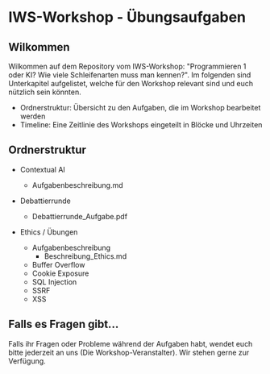 # IWS-Workshop - Übungsaufgaben

## Wilkommen

Wilkommen auf dem Repository vom IWS-Workshop: "Programmieren 1 oder KI? Wie viele Schleifenarten muss man kennen?". Im folgenden sind Unterkapitel aufgelistet, welche für den Workshop relevant sind und euch nützlich sein könnten. 

* Ordnerstruktur: Übersicht zu den Aufgaben, die im Workshop bearbeitet werden
* Timeline: Eine Zeitlinie des Workshops eingeteilt in Blöcke und Uhrzeiten

## Ordnerstruktur

* Contextual AI
  * Aufgabenbeschreibung.md

* Debattierrunde
   * Debattierrunde_Aufgabe.pdf

* Ethics / Übungen
   * Aufgabenbeschreibung
      * Beschreibung_Ethics.md
   * Buffer Overflow
   * Cookie Exposure
   * SQL Injection
   * SSRF
   * XSS

## Falls es Fragen gibt...

Falls ihr Fragen oder Probleme während der Aufgaben habt, wendet euch bitte jederzeit an uns (Die Workshop-Veranstalter). Wir stehen gerne zur Verfügung.

